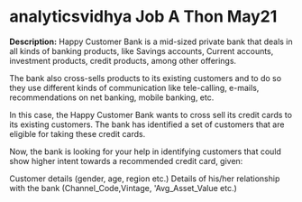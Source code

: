 # analyticsvidhya Job A Thon May21
**Description:** Happy Customer Bank is a mid-sized private bank that deals in all kinds of banking products, like Savings accounts, Current accounts, investment products, credit products, among other offerings.

The bank also cross-sells products to its existing customers and to do so they use different kinds of communication like tele-calling, e-mails, recommendations on net banking, mobile banking, etc.

In this case, the Happy Customer Bank wants to cross sell its credit cards to its existing customers. The bank has identified a set of customers that are eligible for taking these credit cards.

Now, the bank is looking for your help in identifying customers that could show higher intent towards a recommended credit card, given:

Customer details (gender, age, region etc.)
Details of his/her relationship with the bank (Channel_Code,Vintage, 'Avg_Asset_Value etc.)
